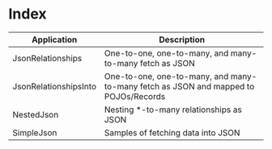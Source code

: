 # Index

| Application            | Description
| -----------------------|----------------------------------------------------------------------------------------|
| JsonRelationships      | One-to-one, one-to-many, and many-to-many fetch as JSON                                |  
| JsonRelationshipsInto  | One-to-one, one-to-many, and many-to-many fetch as JSON and mapped to POJOs/Records    |
| NestedJson             | Nesting *-to-many relationships as JSON                                                |
| SimpleJson             | Samples of fetching data into JSON                                                     |